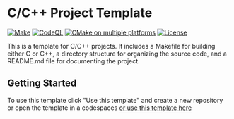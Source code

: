 # C/C++ Project Template

[![Make](https://github.com/mldxo/c-cpp-template/actions/workflows/makefile.yml/badge.svg)](https://github.com/mldxo/c-cpp-template/actions/workflows/makefile.yml)
[![CodeQL](https://github.com/mldxo/c-cpp-template/actions/workflows/codeql.yml/badge.svg)](https://github.com/mldxo/c-cpp-template/actions/workflows/codeql.yml)
[![CMake on multiple platforms](https://github.com/mldxo/c-cpp-template/actions/workflows/cmake-multi-platform.yml/badge.svg)](https://github.com/mldxo/c-cpp-template/actions/workflows/cmake-multi-platform.yml)
[![License](https://img.shields.io/github/license/mldxo/c-cpp-template)](LICENSE)

This is a template for C/C++ projects. It includes a Makefile for building either C or C++, a directory structure for organizing the source code, and a README.md file for documenting the project.

## Getting Started

To use this template click "Use this template" and create a new repository or open the template in a codespaces [or use this template here](https://github.com/new?template_name=c-cpp-template&template_owner=mldxo)
